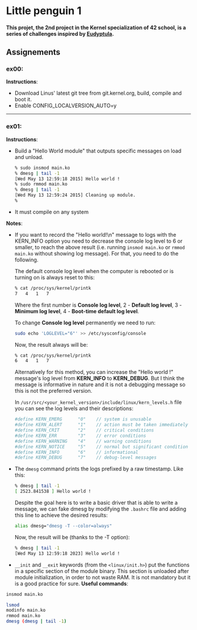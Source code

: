 # Little penguin 1
#### This projet, the 2nd project in the Kernel specialization of 42 school, is a series of challenges inspired by [Eudyptula](http://eudyptula-challenge.org/).

## Assignements
### ex00:
**Instructions**:
  - Download Linus' latest git tree from git.kernel.org, build, compile and boot it.
  - Enable CONFIG_LOCALVERSION_AUTO=y

----------

### ex01:
**Instructions**:
  - Build a "Hello World module" that outputs specific messages on load and unload.
    ```sh
    % sudo insmod main.ko
    % dmesg | tail -1
    [Wed May 13 12:59:18 2015] Hello world !
    % sudo rmmod main.ko
    % dmesg | tail -1
    [Wed May 13 12:59:24 2015] Cleaning up module.
    %
    ```
  - It must compile on any system

**Notes**:
  - If you want to record the "Hello world!\n" message to logs with the KERN_INFO option you need to decrease the console log level to 6 or smaller, to reach the above result (i.e. running ```insmod main.ko``` or ```rmmod main.ko``` without showing log message). For that, you need to do the following.

    The default console log level when the computer is rebooted or is turning on is always reset to this:
    ```sh
    % cat /proc/sys/kernel/printk
    7	4	1	7
    ```
    Where the first number is **Console log level**, 2 - **Default log level**, 3 - **Minimum log level**, 4 - **Boot-time default log level**.

    To change **Console log level** permanently we need to run:
    ```sh
    sudo echo 'LOGLEVEL="6"' >> /etc/sysconfig/console
    ```
    Now, the result always will be:
    ```sh
    % cat /proc/sys/kernel/printk
    6	4	1	7
    ```
    Alternatively for this method, you can increase the "Hello world !" message's log level from **KERN_INFO** to **KERN_DEBUG**. But I think the message is informative in nature and it is not a debugging message so this is not the preferred version.

    In ```/usr/src/<your_kernel_version>/include/linux/kern_levels.h``` file you can see the log levels and their descriptions:
    ```sh
    #define KERN_EMERG      "0"    // system is unusable
    #define KERN_ALERT      "1"    // action must be taken immediately
    #define KERN_CRIT       "2"    // critical conditions
    #define KERN_ERR        "3"    // error conditions
    #define KERN_WARNING    "4"    // warning conditions
    #define KERN_NOTICE     "5"    // normal but significant condition
    #define KERN_INFO       "6"    // informational
    #define KERN_DEBUG      "7"    // debug-level messages
    ```
  - The ```dmesg``` command prints the logs prefixed by a raw timestamp. Like this:
    ```sh
    % dmesg | tail -1
    [ 2523.841538 ] Hello world !
    ```
    Despite the goal here is to write a basic driver that is able to write a message, we can fake dmesg by modifying the ```.bashrc``` file and adding this line to achieve the desired results:
    ```sh
    alias dmesg="dmesg -T --color=always"
    ```
    Now, the result will be (thanks to the -T option):
    ```sh
    % dmesg | tail -1
    [Wed May 13 12:59:18 2023] Hello world !
    ```
  - ```__init``` and ```__exit``` keywords (from the ```<linux/init.h>```) put the functions in a specific section of the module binary. This section is unloaded after module initialization, in order to not waste RAM. It is not mandatory but it is a good practice for sure.
**Useful commands**:
```sh
insmod main.ko
```
```sh
lsmod
modinfo main.ko
rmmod main.ko
dmesg (dmesg | tail -1)
```
